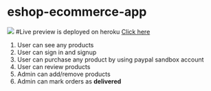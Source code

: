 # eshop-ecommerce-app
<img src="./Screenshot1.png">
#Live preview is deployed on heroku <a href="https://eshopp2021.herokuapp.com/">Click here</a>
<ol>
  <li>User can see any products</li>
  <li>User can sign in and signup </li>
  <li>User can purchase any product by using paypal sandbox account</li>
  <li>User can review products </li>
  <li>Admin can add/remove products</li>
  <li>Admin can mark orders as <strong>delivered</strong></li>
</ol>
